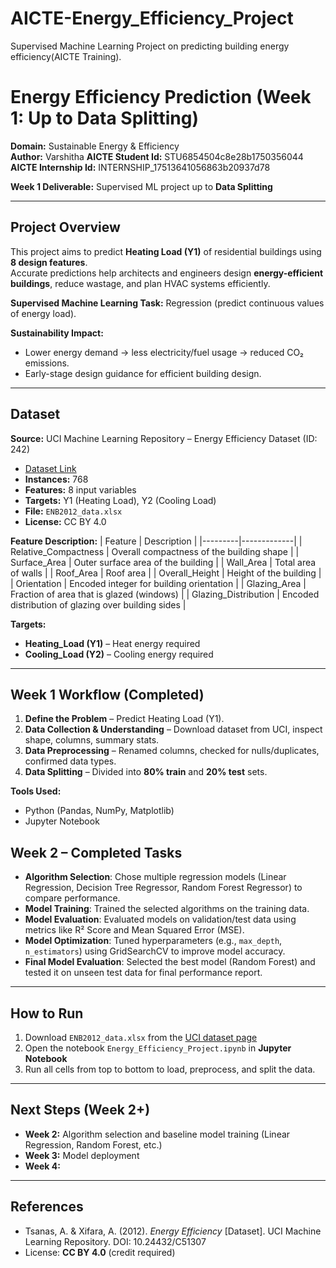 # AICTE-Energy_Efficiency_Project
Supervised  Machine Learning Project on predicting building energy efficiency(AICTE Training).

# Energy Efficiency Prediction (Week 1: Up to Data Splitting)
**Domain:** Sustainable Energy & Efficiency  
**Author:** Varshitha 
**AICTE Student Id:** STU6854504c8e28b1750356044
**AICTE Internship Id:** INTERNSHIP_17513641056863b20937d78

**Week 1 Deliverable:** Supervised ML project up to **Data Splitting**  

---

## Project Overview
This project aims to predict **Heating Load (Y1)** of residential buildings using **8 design features**.  
Accurate predictions help architects and engineers design **energy-efficient buildings**, reduce wastage, and plan HVAC systems efficiently.  

**Supervised Machine Learning Task:** Regression (predict continuous values of energy load).  

**Sustainability Impact:**
- Lower energy demand → less electricity/fuel usage → reduced CO₂ emissions.
- Early-stage design guidance for efficient building design.

---

## Dataset
**Source:** UCI Machine Learning Repository – Energy Efficiency Dataset (ID: 242)  
- [Dataset Link](https://archive.ics.uci.edu/dataset/242/energy+efficiency)  
- **Instances:** 768  
- **Features:** 8 input variables  
- **Targets:** Y1 (Heating Load), Y2 (Cooling Load)  
- **File:** `ENB2012_data.xlsx`  
- **License:** CC BY 4.0  

**Feature Description:**
| Feature | Description |
|---------|-------------|
| Relative_Compactness | Overall compactness of the building shape |
| Surface_Area | Outer surface area of the building |
| Wall_Area | Total area of walls |
| Roof_Area | Roof area |
| Overall_Height | Height of the building |
| Orientation | Encoded integer for building orientation |
| Glazing_Area | Fraction of area that is glazed (windows) |
| Glazing_Distribution | Encoded distribution of glazing over building sides |

**Targets:**
- **Heating_Load (Y1)** – Heat energy required  
- **Cooling_Load (Y2)** – Cooling energy required  

---

## Week 1 Workflow (Completed)
1. **Define the Problem** – Predict Heating Load (Y1).  
2. **Data Collection & Understanding** – Download dataset from UCI, inspect shape, columns, summary stats.  
3. **Data Preprocessing** – Renamed columns, checked for nulls/duplicates, confirmed data types.  
4. **Data Splitting** – Divided into **80% train** and **20% test** sets.

**Tools Used:**
- Python (Pandas, NumPy, Matplotlib)  
- Jupyter Notebook

## Week 2 – Completed Tasks
- **Algorithm Selection**: Chose multiple regression models (Linear Regression, Decision Tree Regressor, Random Forest Regressor) to compare performance.  
- **Model Training**: Trained the selected algorithms on the training data.  
- **Model Evaluation**: Evaluated models on validation/test data using metrics like R² Score and Mean Squared Error (MSE).  
- **Model Optimization**: Tuned hyperparameters (e.g., `max_depth`, `n_estimators`) using GridSearchCV to improve model accuracy.  
- **Final Model Evaluation**: Selected the best model (Random Forest) and tested it on unseen test data for final performance report.

---

## How to Run
1. Download `ENB2012_data.xlsx` from the [UCI dataset page](https://archive.ics.uci.edu/dataset/242/energy+efficiency)  
2. Open the notebook `Energy_Efficiency_Project.ipynb` in **Jupyter Notebook**  
3. Run all cells from top to bottom to load, preprocess, and split the data.  

---

## Next Steps (Week 2+)
- **Week 2:** Algorithm selection and baseline model training (Linear Regression, Random Forest, etc.)  
- **Week 3:** Model deployment
- **Week 4:**   

---

## References
- Tsanas, A. & Xifara, A. (2012). *Energy Efficiency* [Dataset]. UCI Machine Learning Repository. DOI: 10.24432/C51307  
- License: **CC BY 4.0** (credit required)
